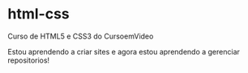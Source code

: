 # html-css
 Curso de HTML5 e CSS3 do CursoemVideo

 Estou aprendendo a criar sites e agora estou aprendendo a gerenciar repositorios!
